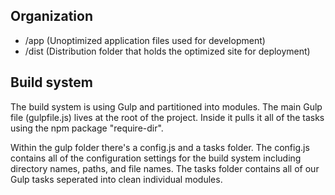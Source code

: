 ## Organization

* /app (Unoptimized application files used for development)
* /dist (Distribution folder that holds the optimized site for deployment)

## Build system

The build system is using Gulp and partitioned into modules. The main Gulp file (gulpfile.js) lives at the root of the project. Inside it pulls it all of the tasks using the npm package "require-dir".

Within the gulp folder there's a config.js and a tasks folder. The config.js contains all of the configuration settings for the build system including directory names, paths, and file names. The tasks folder contains all of our Gulp tasks seperated into clean individual modules.
